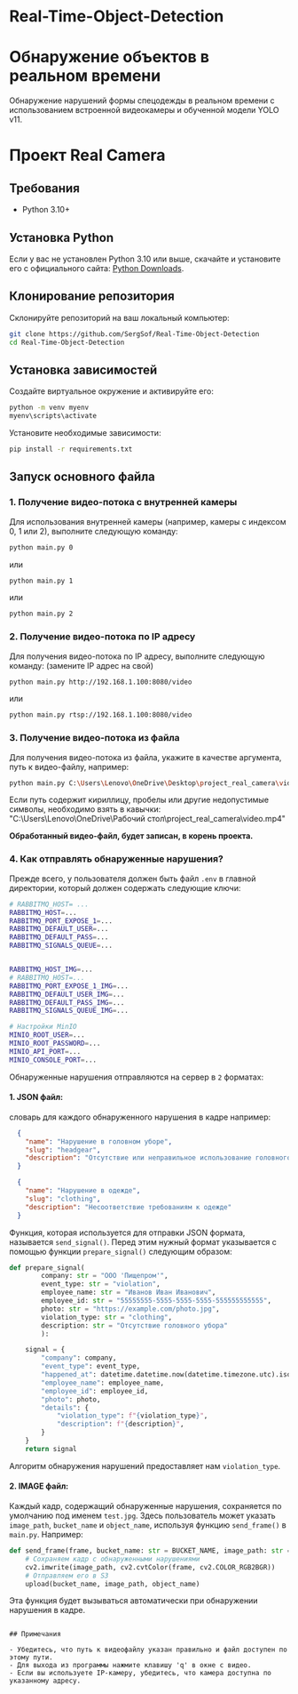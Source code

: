 # Real-Time-Object-Detection
# Обнаружение объектов в реальном времени

Обнаружение нарушений формы спецодежды в реальном времени с использованием встроенной видеокамеры и обученной модели YOLO v11.

# Проект Real Camera

## Требования

- Python 3.10+

## Установка Python

Если у вас не установлен Python 3.10 или выше, скачайте и установите его с официального сайта: [Python Downloads](https://www.python.org/downloads/).

## Клонирование репозитория

Склонируйте репозиторий на ваш локальный компьютер:

```bash
git clone https://github.com/SergSof/Real-Time-Object-Detection
cd Real-Time-Object-Detection
```

## Установка зависимостей

Создайте виртуальное окружение и активируйте его:

```bash
python -m venv myenv
myenv\scripts\activate
```

Установите необходимые зависимости:

```bash
pip install -r requirements.txt
```

## Запуск основного файла

### 1. Получение видео-потока с внутренней камеры

Для использования внутренней камеры (например, камеры с индексом 0, 1 или 2), выполните следующую команду:

```bash
python main.py 0
```

или

```bash
python main.py 1
```

или

```bash
python main.py 2
```

### 2. Получение видео-потока по IP адресу

Для получения видео-потока по IP адресу, выполните следующую команду:
(замените IP адрес на свой)

```bash
python main.py http://192.168.1.100:8080/video
```

или

```bash
python main.py rtsp://192.168.1.100:8080/video
```

### 3. Получение видео-потока из файла

Для получения видео-потока из файла, укажите в качестве аргумента, путь к видео-файлу, например:

```bash
python main.py C:\Users\Lenovo\OneDrive\Desktop\project_real_camera\video.mp4
```
Если путь содержит кириллицу, пробелы или другие недопустимые символы, необходимо взять в кавычки:
"C:\Users\Lenovo\OneDrive\Рабочий стол\project_real_camera\video.mp4"

**Обработанный видео-файл, будет записан, в корень проекта.**

### 4. Как отправлять обнаруженные нарушения?

Прежде всего, у пользователя должен быть файл `.env` в главной директории, который должен содержать следующие ключи:

```bash
# RABBITMQ_HOST= ...
RABBITMQ_HOST=...
RABBITMQ_PORT_EXPOSE_1=...
RABBITMQ_DEFAULT_USER=...
RABBITMQ_DEFAULT_PASS=...
RABBITMQ_SIGNALS_QUEUE=...


RABBITMQ_HOST_IMG=...
# RABBITMQ_HOST=...
RABBITMQ_PORT_EXPOSE_1_IMG=...
RABBITMQ_DEFAULT_USER_IMG=...
RABBITMQ_DEFAULT_PASS_IMG=...
RABBITMQ_SIGNALS_QUEUE_IMG=...

# Настройки MinIO
MINIO_ROOT_USER=...
MINIO_ROOT_PASSWORD=...
MINIO_API_PORT=...
MINIO_CONSOLE_PORT=...
```

Обнаруженные нарушения отправляются на сервер в `2` форматах:

#### 1. JSON файл:
словарь для каждого обнаруженного нарушения в кадре например:

```json
  {
    "name": "Нарушение в головном уборе",
    "slug": "headgear",
    "description": "Отсутствие или неправильное использование головного убора"
  }
```

```json
  {
    "name": "Нарушение в одежде",
    "slug": "clothing",
    "description": "Несоответствие требованиям к одежде"
  }
```

Функция, которая используется для отправки JSON формата, называется `send_signal()`. Перед этим нужный формат указывается с помощью функции `prepare_signal()` следующим образом:

```python
def prepare_signal(
        company: str = "ООО 'Пищепром'",
        event_type: str = "violation",
        employee_name: str = "Иванов Иван Иванович",
        employee_id: str = "55555555-5555-5555-5555-555555555555",
        photo: str = "https://example.com/photo.jpg",
        violation_type: str = "clothing",
        description: str = "Отсутствие головного убора"
        ):

    signal = {
        "company": company,
        "event_type": event_type,
        "happened_at": datetime.datetime.now(datetime.timezone.utc).isoformat(),
        "employee_name": employee_name,
        "employee_id": employee_id,
        "photo": photo,
        "details": {
            "violation_type": f"{violation_type}",
            "description": f"{description}",
        }
    }
    return signal
```

Алгоритм обнаружения нарушений предоставляет нам `violation_type`.

#### 2. IMAGE файл:
Каждый кадр, содержащий обнаруженные нарушения, сохраняется по умолчанию под именем `test.jpg`. Здесь пользователь может указать `image_path`, `bucket_name` и `object_name`, используя функцию `send_frame()` в `main.py`. Например:

```python
def send_frame(frame, bucket_name: str = BUCKET_NAME, image_path: str = IMAGE_PATH, object_name: str = OBJECT_NAME):
    # Сохраняем кадр с обнаруженными нарушениями
    cv2.imwrite(image_path, cv2.cvtColor(frame, cv2.COLOR_RGB2BGR))
    # Отправляем его в S3
    upload(bucket_name, image_path, object_name)
```

Эта функция будет вызываться автоматически при обнаружении нарушения в кадре.
```

## Примечания

- Убедитесь, что путь к видеофайлу указан правильно и файл доступен по этому пути.
- Для выхода из программы нажмите клавишу 'q' в окне с видео.
- Если вы используете IP-камеру, убедитесь, что камера доступна по указанному адресу.
